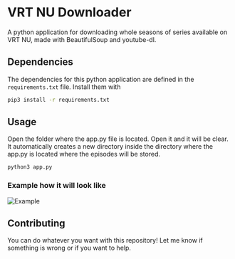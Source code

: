 # VRT NU Downloader
A python application for downloading whole seasons of series available on VRT NU, made with BeautifulSoup and youtube-dl.

## Dependencies

The dependencies for this python application are defined in the `requirements.txt` file. Install them with

```bash
pip3 install -r requirements.txt
```

## Usage

Open the folder where the app.py file is located. Open it and it will be clear. It automatically creates a new directory inside the directory where the app.py is located where the episodes will be stored.

```bash
python3 app.py
```
### Example how it will look like

![Example](https://github.com/othellodesutter/VRT-NU-Downloader/blob/master/img/example1.png)

## Contributing
You can do whatever you want with this repository! Let me know if something is wrong or if you want to help.
